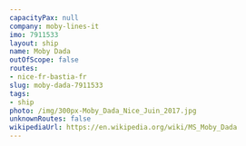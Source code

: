 ```yaml
---
capacityPax: null
company: moby-lines-it
imo: 7911533
layout: ship
name: Moby Dada
outOfScope: false
routes:
- nice-fr-bastia-fr
slug: moby-dada-7911533
tags:
- ship
photo: /img/300px-Moby_Dada_Nice_Juin_2017.jpg
unknownRoutes: false
wikipediaUrl: https://en.wikipedia.org/wiki/MS_Moby_Dada
---
```

